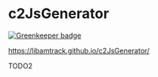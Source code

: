# c2JsGenerator

[![Greenkeeper badge](https://badges.greenkeeper.io/libamtrack/c2JsGenerator.svg)](https://greenkeeper.io/)

https://libamtrack.github.io/c2JsGenerator/

TODO2
